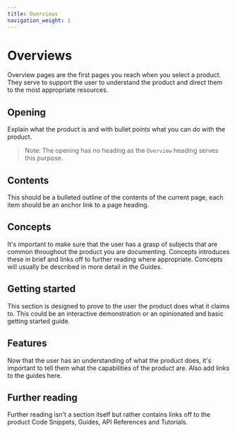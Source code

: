 ```yaml
---
title: Overviews
navigation_weight: 1
---
```


# Overviews

Overview pages are the first pages you reach when you select a product. They serve to support the user to understand the product and direct them to the most appropriate resources.

## Opening

Explain what the product is and with bullet points what you can do with the product.

> Note: The opening has no heading as the `Overview` heading serves this purpose.

## Contents

This should be a bulleted outline of the contents of the current page, each item should be an anchor link to a page heading.

## Concepts

It's important to make sure that the user has a grasp of subjects that are common throughout the product you are documenting. Concepts introduces these in brief and links off to further reading where appropriate. Concepts will usually be described in more detail in the Guides.

## Getting started

This section is designed to prove to the user the product does what it claims to. This could be an interactive demonstration or an opinionated and basic getting started guide.

## Features

Now that the user has an understanding of what the product does, it's important to tell them what the capabilities of the product are. Also add links to the guides here.

## Further reading

Further reading isn't a section itself but rather contains links off to the product Code Snippets, Guides, API References and Tutorials.

